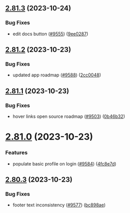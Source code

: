 ## [2.81.3](https://github.com/EddieHubCommunity/BioDrop/compare/v2.81.2...v2.81.3) (2023-10-24)


### Bug Fixes

* edit docs button ([#9555](https://github.com/EddieHubCommunity/BioDrop/issues/9555)) ([9ee0287](https://github.com/EddieHubCommunity/BioDrop/commit/9ee02872c6b7d40de116e0032af8974968bf7f71))



## [2.81.2](https://github.com/EddieHubCommunity/BioDrop/compare/v2.81.1...v2.81.2) (2023-10-23)


### Bug Fixes

* updated app roadmap ([#9588](https://github.com/EddieHubCommunity/BioDrop/issues/9588)) ([2cc0048](https://github.com/EddieHubCommunity/BioDrop/commit/2cc0048e97abf486188bb544de262cb33f19b035))



## [2.81.1](https://github.com/EddieHubCommunity/BioDrop/compare/v2.81.0...v2.81.1) (2023-10-23)


### Bug Fixes

* hover links open source roadmap ([#9503](https://github.com/EddieHubCommunity/BioDrop/issues/9503)) ([0b46b32](https://github.com/EddieHubCommunity/BioDrop/commit/0b46b32c4e8e86ca2b38e6d1e140f1b306f745c1))



# [2.81.0](https://github.com/EddieHubCommunity/BioDrop/compare/v2.80.3...v2.81.0) (2023-10-23)


### Features

* populate basic profile on login ([#9584](https://github.com/EddieHubCommunity/BioDrop/issues/9584)) ([4fc8e7d](https://github.com/EddieHubCommunity/BioDrop/commit/4fc8e7d68cfde2183af285c9fb4d26651982896f))



## [2.80.3](https://github.com/EddieHubCommunity/BioDrop/compare/v2.80.2...v2.80.3) (2023-10-23)


### Bug Fixes

* footer text inconsistency ([#9577](https://github.com/EddieHubCommunity/BioDrop/issues/9577)) ([bc898ae](https://github.com/EddieHubCommunity/BioDrop/commit/bc898aee005d3d53ab3586984b6d1582d6c00eb9))



